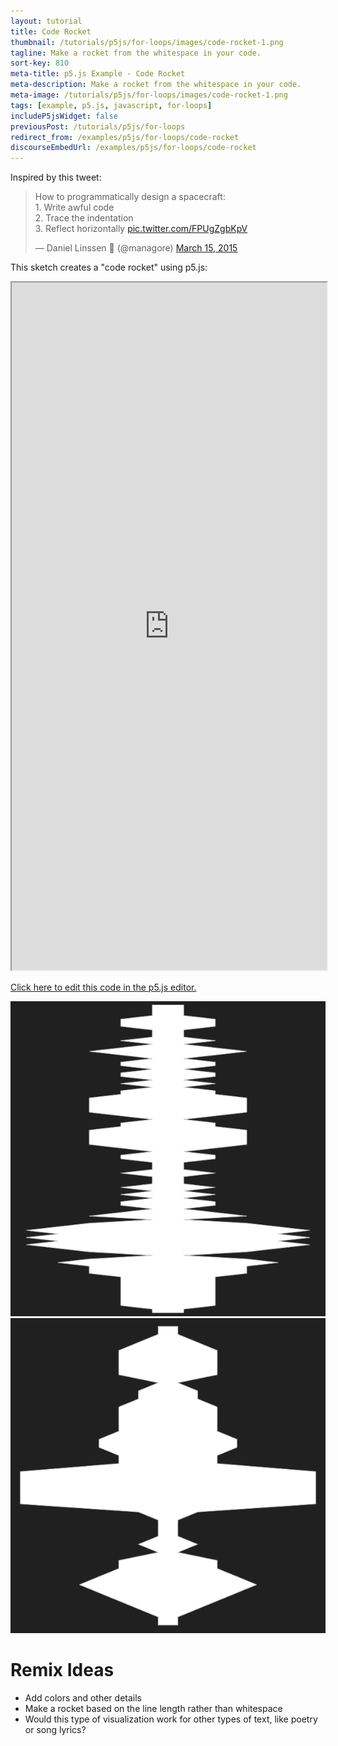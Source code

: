 ```yaml
---
layout: tutorial
title: Code Rocket
thumbnail: /tutorials/p5js/for-loops/images/code-rocket-1.png
tagline: Make a rocket from the whitespace in your code.
sort-key: 810
meta-title: p5.js Example - Code Rocket
meta-description: Make a rocket from the whitespace in your code.
meta-image: /tutorials/p5js/for-loops/images/code-rocket-1.png
tags: [example, p5.js, javascript, for-loops]
includeP5jsWidget: false
previousPost: /tutorials/p5js/for-loops
redirect_from: /examples/p5js/for-loops/code-rocket
discourseEmbedUrl: /examples/p5js/for-loops/code-rocket
---
```


Inspired by this tweet:

<blockquote class="twitter-tweet" data-dnt="true"><p lang="en" dir="ltr">How to programmatically design a spacecraft:<br>1. Write awful code<br>2. Trace the indentation<br>3. Reflect horizontally <a href="http://t.co/FPUgZgbKpV">pic.twitter.com/FPUgZgbKpV</a></p>&mdash; Daniel Linssen 🦊 (@managore) <a href="https://twitter.com/managore/status/577252673621102592?ref_src=twsrc%5Etfw">March 15, 2015</a></blockquote> <script async src="https://platform.twitter.com/widgets.js" charset="utf-8"></script>

This sketch creates a "code rocket" using p5.js:

<iframe src="https://editor.p5js.org/KevinWorkman/full/zt9guV3S7" width="100%" height="1100"></iframe>

[Click here to edit this code in the p5.js editor.](https://editor.p5js.org/KevinWorkman/sketches/zt9guV3S7)

![code rocket](/tutorials/p5js/for-loops/images/code-rocket-2.png)
![code rocket](/tutorials/p5js/for-loops/images/code-rocket-3.png)

# Remix Ideas

- Add colors and other details
- Make a rocket based on the line length rather than whitespace
- Would this type of visualization work for other types of text, like poetry or song lyrics?
